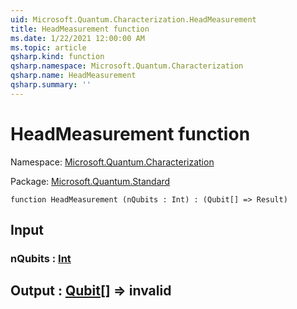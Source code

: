 ```yaml
---
uid: Microsoft.Quantum.Characterization.HeadMeasurement
title: HeadMeasurement function
ms.date: 1/22/2021 12:00:00 AM
ms.topic: article
qsharp.kind: function
qsharp.namespace: Microsoft.Quantum.Characterization
qsharp.name: HeadMeasurement
qsharp.summary: ''
---
```


# HeadMeasurement function

Namespace: [Microsoft.Quantum.Characterization](xref:Microsoft.Quantum.Characterization)

Package: [Microsoft.Quantum.Standard](https://nuget.org/packages/Microsoft.Quantum.Standard)




```qsharp
function HeadMeasurement (nQubits : Int) : (Qubit[] => Result)
```


## Input

### nQubits : [Int](xref:microsoft.quantum.lang-ref.int)





## Output : [Qubit](xref:microsoft.quantum.lang-ref.qubit)[] => __invalid<Result>__ 

